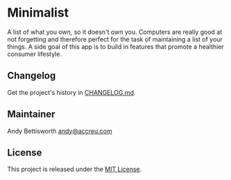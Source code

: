 # Minimalist

A list of what you own, so it doesn't own you. Computers are really good at not forgetting and therefore perfect for the task of maintaining a list of your things. A side goal of this app is to build in features that promote a healthier consumer lifestyle.

## Changelog

Get the project's history in [CHANGELOG.md](CHANGELOG.md).

## Maintainer

Andy Bettisworth <andy@accreu.com>

## License

This project is released under the [MIT License](http://www.opensource.org/licenses/MIT).
